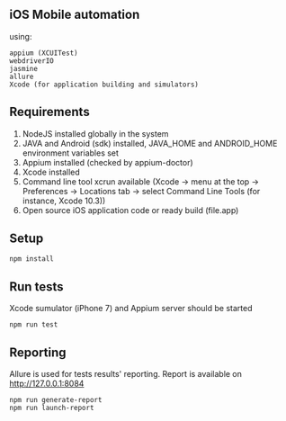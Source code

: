 ## iOS Mobile automation

using:
```
appium (XCUITest)
webdriverIO
jasmine
allure
Xcode (for application building and simulators)
```

## Requirements

1. NodeJS installed globally in the system
2. JAVA and Android (sdk) installed, JAVA_HOME and ANDROID_HOME environment variables set
3. Appium installed (checked by appium-doctor)
4. Xcode installed
5. Command line tool xcrun available (Xcode -> menu at the top -> Preferences -> Locations tab 
-> select Command Line Tools (for instance, Xcode 10.3))
6. Open source iOS application code or ready build (file.app)

## Setup
```
npm install
```

## Run tests

Xcode sumulator (iPhone 7)
and Appium server should be started

```
npm run test
```

## Reporting

Allure is used for tests results' reporting. Report is available on http://127.0.0.1:8084
```
npm run generate-report
npm run launch-report
```

